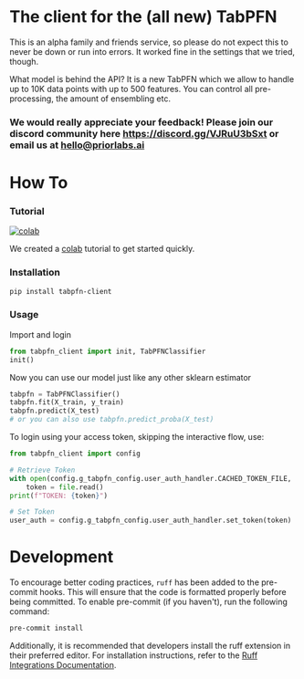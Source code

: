 # The client for the (all new) TabPFN

This is an alpha family and friends service, so please do not expect this to never be down or run into errors. It worked fine in the settings that we tried, though.

What model is behind the API? It is a new TabPFN which we allow to handle up to 10K data points with up to 500 features. You can control all pre-processing, the amount of ensembling etc.

### We would really appreciate your feedback! Please join our discord community here https://discord.gg/VJRuU3bSxt or email us at hello@priorlabs.ai


# How To

### Tutorial

[![colab](https://colab.research.google.com/assets/colab-badge.svg)](https://colab.research.google.com/drive/1ns_KdtyHgl29AOVwTw9c-DZrPj7fx_DW?usp=sharing)

We created a [colab](https://colab.research.google.com/drive/1ns_KdtyHgl29AOVwTw9c-DZrPj7fx_DW?usp=sharing)
tutorial to get started quickly.

### Installation

```bash
pip install tabpfn-client
```

### Usage

Import and login
```python
from tabpfn_client import init, TabPFNClassifier
init()
```

Now you can use our model just like any other sklearn estimator
```python
tabpfn = TabPFNClassifier()
tabpfn.fit(X_train, y_train)
tabpfn.predict(X_test)
# or you can also use tabpfn.predict_proba(X_test)
```

To login using your access token, skipping the interactive flow, use:

```python
from tabpfn_client import config

# Retrieve Token
with open(config.g_tabpfn_config.user_auth_handler.CACHED_TOKEN_FILE, 'r') as file:
    token = file.read()
print(f"TOKEN: {token}")

# Set Token
user_auth = config.g_tabpfn_config.user_auth_handler.set_token(token)
```

# Development

To encourage better coding practices, `ruff` has been added to the pre-commit hooks. This will ensure that the code is formatted properly before being committed. To enable pre-commit (if you haven't), run the following command:
```sh
pre-commit install
```
Additionally, it is recommended that developers install the ruff extension in their preferred editor. For installation instructions, refer to the [Ruff Integrations Documentation](https://docs.astral.sh/ruff/integrations/).
